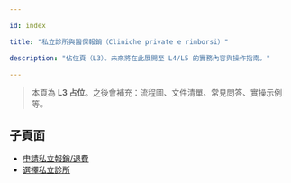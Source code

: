 ---
id: index
title: "私立診所與醫保報銷（Cliniche private e rimborsi）"
description: "佔位頁（L3）。未來將在此展開至 L4/L5 的實務內容與操作指南。"
---


> 本頁為 **L3 占位**。之後會補充：流程圖、文件清單、常見問答、實操示例等。

## 子頁面

- [申請私立報銷/退費](./claim-reimbursement/)
- [選擇私立診所](./choose-private-clinic/)
